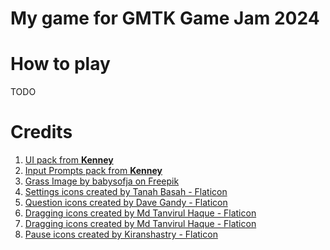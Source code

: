 ﻿# My game for GMTK Game Jam 2024

# How to play

TODO

# Credits

1. [UI pack from **Kenney**](https://www.kenney.nl/assets/ui-pack)
2. [Input Prompts pack from **Kenney**](https://www.kenney.nl/assets/input-prompts)
3. <a href="https://www.freepik.com/free-vector/seamless-textured-grass-natural-grass-pattern_11930799.htm#query=cartoon%20grass%20texture&position=1&from_view=keyword&track=ais_hybrid&uuid=a212946c-8d0a-40af-9545-e746cf4a11d5">Grass Image by babysofja on Freepik</a>
4. <a href="https://www.flaticon.com/free-icons/settings" title="settings icons">Settings icons created by Tanah Basah - Flaticon</a>
5. <a href="https://www.flaticon.com/free-icons/question" title="question icons">Question icons created by Dave Gandy - Flaticon</a>
6. <a href="https://www.flaticon.com/free-icons/dragging" title="dragging icons">Dragging icons created by Md Tanvirul Haque - Flaticon</a>
7. <a href="https://www.flaticon.com/free-icons/dragging" title="dragging icons">Dragging icons created by Md Tanvirul Haque - Flaticon</a>
8. <a href="https://www.flaticon.com/free-icons/pause" title="pause icons">Pause icons created by Kiranshastry - Flaticon</a>